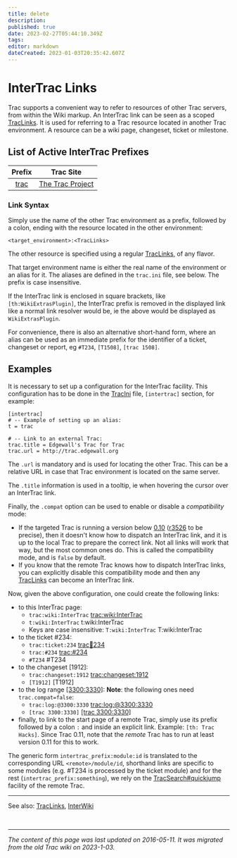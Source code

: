 ```yaml
---
title: delete
description: 
published: true
date: 2023-02-27T05:44:10.349Z
tags: 
editor: markdown
dateCreated: 2023-01-03T20:35:42.607Z
---
```


# InterTrac Links
Trac supports a convenient way to refer to resources of other Trac servers, from within the Wiki markup. An InterTrac link can be seen as a scoped [TracLinks](/group/rtgwg/TracLinks). It is used for referring to a Trac resource located in another Trac environment. A resource can be a wiki page, changeset, ticket or milestone.

## List of Active InterTrac Prefixes 
| Prefix |     Trac Site    |
|:------:|:----------------:|
| [trac](https://trac.edgewall.org/timeline)   | [The Trac Project](https://trac.edgewall.org/) |

### Link Syntax
Simply use the name of the other Trac environment as a prefix, followed by a colon, ending with the resource located in the other environment:

`<target_environment>:<TracLinks>`

The other resource is specified using a regular [TracLinks](/group/rtgwg/TracLinks), of any flavor.

That target environment name is either the real name of the environment or an alias for it. The aliases are defined in the `trac.ini` file, see below. The prefix is case insensitive.

If the InterTrac link is enclosed in square brackets, like `[th:WikiExtrasPlugin]`, the InterTrac prefix is removed in the displayed link like a normal link resolver would be, ie the above would be displayed as `WikiExtrasPlugin`.

For convenience, there is also an alternative short-hand form, where an alias can be used as an immediate prefix for the identifier of a ticket, changeset or report, eg `#T234`, `[T1508]`, `[trac 1508]`.

## Examples
It is necessary to set up a configuration for the InterTrac facility. This configuration has to be done in the [TracIni](/group/rtgwg/TracIni) file, `[intertrac]` section, for example:
```
[intertrac]
# -- Example of setting up an alias:
t = trac

# -- Link to an external Trac:
trac.title = Edgewall's Trac for Trac
trac.url = http://trac.edgewall.org
```
The `.url` is mandatory and is used for locating the other Trac. This can be a relative URL in case that Trac environment is located on the same server.

The `.title` information is used in a tooltip, ie when hovering the cursor over an InterTrac link.

Finally, the `.compat` option can be used to enable or disable a *compatibility* mode:

- If the targeted Trac is running a version below [0.10](http://trac.edgewall.org/intertrac/milestone%3A0.10) ([r3526](http://trac.edgewall.org/intertrac/r3526) to be precise), then it doesn't know how to dispatch an InterTrac link, and it is up to the local Trac to prepare the correct link. Not all links will work that way, but the most common ones do. This is called the compatibility mode, and is `false` by default.
- If you know that the remote Trac knows how to dispatch InterTrac links, you can explicitly disable this compatibility mode and then any [TracLinks](/group/rtgwg/TracLinks) can become an InterTrac link.

Now, given the above configuration, one could create the following links:

- to this InterTrac page:
	- `trac:wiki:InterTrac` [trac:wiki:InterTrac](http://trac.edgewall.org/intertrac/wiki%3AInterTrac)
	- `t:wiki:InterTrac` t:wiki:InterTrac
	- Keys are case insensitive: `T:wiki:InterTrac` T:wiki:InterTrac
- to the ticket #234:
	- `trac:ticket:234` [trac:ticket:234](http://trac.edgewall.org/intertrac/ticket%3A234)
	- `trac:#234` [trac:#234](http://trac.edgewall.org/intertrac/%23234)
	- `#T234` #T234
- to the changeset [1912]:
	- `trac:changeset:1912` [trac:changeset:1912](http://trac.edgewall.org/intertrac/changeset%3A1912)
	- `[T1912]` [T1912]
- to the log range [[3300:3330]](https://trac.ietf.org/trac/rtgwg/log/?revs=3300-3330): **Note**: the following ones need `trac.compat=false`:
	- `trac:log:@3300:3330` [trac:log:@3300:3330](http://trac.edgewall.org/intertrac/log%3A%403300%3A3330)
	- `[trac 3300:3330]` [[trac 3300:3330]](http://trac.edgewall.org/intertrac/log%3A/%403300%3A3330)
- finally, to link to the start page of a remote Trac, simply use its prefix followed by a colon `:` and inside an explicit link. Example: `[th: Trac Hacks]`. Since Trac 0.11, note that the *remote* Trac has to run at least version 0.11 for this to work.

The generic form `intertrac_prefix:module:id` is translated to the corresponding URL `<remote>/module/id`, shorthand links are specific to some modules (e.g. #T234 is processed by the ticket module) and for the rest (`intertrac_prefix:something`), we rely on the [TracSearch#quickjump](/group/rtgwgTracSearch) facility of the remote Trac.

---
See also: [TracLinks](/group/rtgwg/TracLinks), [InterWiki](/group/rtgwg/InterWiki)

&nbsp;
&nbsp;
&nbsp;

---

*The content of this page was last updated on 2016-05-11. It was migrated from the old Trac wiki on 2023-1-03.*